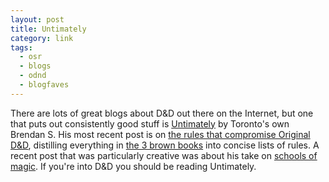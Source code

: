 ```yaml
---
layout: post
title: Untimately
category: link
tags:
  - osr
  - blogs
  - odnd
  - blogfaves
---
```


There are lots of great blogs about D&D out there on the Internet, but one that puts out consistently good stuff is [Untimately][] by Toronto's own Brendan S. His most recent post is on [the rules that compromise Original D&D][rules], distilling everything in [the 3 brown books][od&d] into concise lists of rules. A recent post that was particularly creative was about his take on [schools of magic][magic]. If you're into D&D you should be reading Untimately.


[untimately]: http://untimately.blogspot.ca/
[rules]: http://untimately.blogspot.ca/2012/07/od-engine.html
[magic]: http://untimately.blogspot.ca/2012/07/books-of-magic.html
[od&d]: http://www.acaeum.com/ddindexes/setpages/original.html
